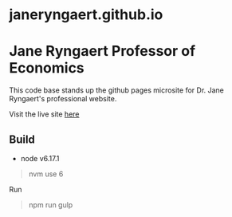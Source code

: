 # janeryngaert.github.io

# Jane Ryngaert Professor of Economics 
This code base stands up the github pages microsite for Dr. Jane Ryngaert's professional website. 

Visit the live site [here](https://janeryngaert.github.io/#!/home)

## Build
- node v6.17.1
> nvm use 6

Run
> npm run gulp
